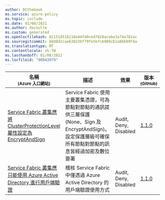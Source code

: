 ```yaml
---
author: DCtheGeek
ms.service: azure-policy
ms.topic: include
ms.date: 01/08/2021
ms.author: dacoulte
ms.custom: generated
ms.openlocfilehash: 02151d516118e44f40ced7828acebe3a74a781ac
ms.sourcegitcommit: 8dd8d2caeb38236f79fe5bfc6909cb1a8b609f4a
ms.translationtype: MT
ms.contentlocale: zh-TW
ms.lasthandoff: 01/08/2021
ms.locfileid: "98043979"
---
```

|名稱<br /><sub>(Azure 入口網站)</sub> |描述 |效果 |版本<br /><sub>(GitHub)</sub> |
|---|---|---|---|
|[Service Fabric 叢集應將 ClusterProtectionLevel 屬性設定為 EncryptAndSign](https://portal.azure.com/#blade/Microsoft_Azure_Policy/PolicyDetailBlade/definitionId/%2Fproviders%2FMicrosoft.Authorization%2FpolicyDefinitions%2F617c02be-7f02-4efd-8836-3180d47b6c68) |Service Fabric 使用主要叢集憑證，可為節點對節點的通訊提供三層保護 (None、Sign 及 EncryptAndSign)。 設定保護層級可確保所有節點對節點的訊息皆經過加密及數位簽署 |Audit, Deny, Disabled |[1.1.0](https://github.com/Azure/azure-policy/blob/master/built-in-policies/policyDefinitions/Service%20Fabric/ServiceFabric_AuditClusterProtectionLevel_Audit.json) |
|[Service Fabric 叢集應只能使用 Azure Active Directory 進行用戶端驗證](https://portal.azure.com/#blade/Microsoft_Azure_Policy/PolicyDetailBlade/definitionId/%2Fproviders%2FMicrosoft.Authorization%2FpolicyDefinitions%2Fb54ed75b-3e1a-44ac-a333-05ba39b99ff0) |稽核 Service Fabric 中僅透過 Azure Active Directory 的用戶端驗證使用方式 |Audit, Deny, Disabled |[1.1.0](https://github.com/Azure/azure-policy/blob/master/built-in-policies/policyDefinitions/Service%20Fabric/ServiceFabric_AuditADAuth_Audit.json) |
